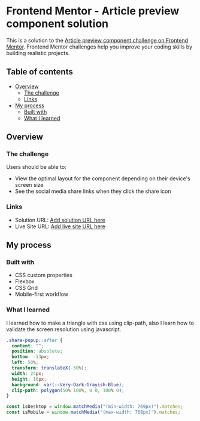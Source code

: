 # Frontend Mentor - Article preview component solution

This is a solution to the [Article preview component challenge on Frontend Mentor](https://www.frontendmentor.io/challenges/article-preview-component-dYBN_pYFT). Frontend Mentor challenges help you improve your coding skills by building realistic projects. 

## Table of contents

- [Overview](#overview)
  - [The challenge](#the-challenge)
  - [Links](#links)
- [My process](#my-process)
  - [Built with](#built-with)
  - [What I learned](#what-i-learned)


## Overview

### The challenge

Users should be able to:

- View the optimal layout for the component depending on their device's screen size
- See the social media share links when they click the share icon

### Links

- Solution URL: [Add solution URL here](https://github.com/acheco/article-card-component)
- Live Site URL: [Add live site URL here](https://acheco.github.io/article-card-component/)

## My process

### Built with

- CSS custom properties
- Flexbox
- CSS Grid
- Mobile-first workflow

### What I learned

I learned how to make a triangle with css using clip-path, also I learn how to validate the screen resolution using
javascript.

```css
.share-popup::after {
  content: "";
  position: absolute;
  bottom: -13px;
  left: 50%;
  transform: translateX(-50%);
  width: 24px;
  height: 16px;
  background: var(--Very-Dark-Grayish-Blue);
  clip-path: polygon(50% 100%, 0 0, 100% 0);
}
```
```js
const isDesktop = window.matchMedia("(min-width: 769px)").matches;
const isMobile = window.matchMedia("(max-width: 768px)").matches;
```